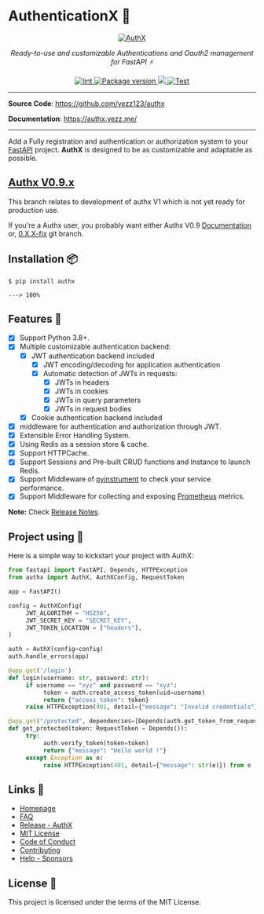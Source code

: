 # AuthenticationX 💫

<p align="center">
<a href="https://authx.yezz.me" target="_blank">
    <img src="https://user-images.githubusercontent.com/52716203/136962014-280d82b0-0640-4ee5-9a11-b451b338f6d8.png" alt="AuthX">
</a>
<p align="center">
    <em>Ready-to-use and customizable Authentications and Oauth2 management for FastAPI ⚡</em>
</p>
<p align="center">
<a href="https://github.com/yezz123/authx/actions/workflows/ci.yml" target="_blank">
    <img src="https://github.com/yezz123/authx/actions/workflows/ci.yml/badge.svg" alt="lint">
</a>
<a href="https://pypi.org/project/authx" target="_blank">
    <img src="https://img.shields.io/pypi/v/authx?color=%2334D058&label=pypi%20package" alt="Package version">
</a>
<a href="https://codecov.io/gh/yezz123/authx">
    <img src="https://codecov.io/gh/yezz123/authx/branch/main/graph/badge.svg"/>
</a>
<a href="https://pepy.tech/project/authx" target="_blank">
    <img src="https://pepy.tech/badge/authx" alt="Test">
</a>
</p>
</p>

---

**Source Code**: <https://github.com/yezz123/authx>

**Documentation**: <https://authx.yezz.me/>

---

Add a Fully registration and authentication or authorization system to your
[FastAPI](https://fastapi.tiangolo.com/) project. **AuthX** is designed to be as
customizable and adaptable as possible.

## [Authx V0.9.x](https://authx-v0.yezz.me/)

This branch relates to development of authx V1 which is not yet ready for production use.

If you're a Authx user, you probably want either Authx V0.9 [Documentation](https://authx-v0.yezz.me/) or, [0.X.X-fix](https://github.com/yezz123/authx/tree/0.X.X-fix) git branch.

## Installation 📦

<div class="termy">

```console
$ pip install authx

---> 100%
```

</div>

## Features 🔧

- [x] Support Python 3.8+.
- [x] Multiple customizable authentication backend:
  - [x] JWT authentication backend included
    - [x] JWT encoding/decoding for application authentication
    - [x] Automatic detection of JWTs in requests:
      - [x] JWTs in headers
      - [x] JWTs in cookies
      - [x] JWTs in query parameters
      - [x] JWTs in request bodies
  - [x] Cookie authentication backend included
- [x] middleware for authentication and authorization through JWT.
- [x] Extensible Error Handling System.
- [x] Using Redis as a session store & cache.
- [x] Support HTTPCache.
- [x] Support Sessions and Pre-built CRUD functions and Instance to launch Redis.
- [x] Support Middleware of [pyinstrument](https://pyinstrument.readthedocs.io/) to check your service performance.
- [x] Support Middleware for collecting and exposing [Prometheus](https://prometheus.io/) metrics.

**Note:** Check [Release Notes](https://authx.yezz.me/release/).

## Project using 🚀

Here is a simple way to kickstart your project with AuthX:

```python
from fastapi import FastAPI, Depends, HTTPException
from authx import AuthX, AuthXConfig, RequestToken

app = FastAPI()

config = AuthXConfig(
     JWT_ALGORITHM = "HS256",
     JWT_SECRET_KEY = "SECRET_KEY",
     JWT_TOKEN_LOCATION = ["headers"],
)

auth = AuthX(config=config)
auth.handle_errors(app)

@app.get('/login')
def login(username: str, password: str):
     if username == "xyz" and password == "xyz":
          token = auth.create_access_token(uid=username)
          return {"access_token": token}
     raise HTTPException(401, detail={"message": "Invalid credentials"})

@app.get("/protected", dependencies=[Depends(auth.get_token_from_request)])
def get_protected(token: RequestToken = Depends()):
     try:
          auth.verify_token(token=token)
          return {"message": "Hello world !"}
     except Exception as e:
          raise HTTPException(401, detail={"message": str(e)}) from e
```

## Links 🚧

- [Homepage](https://authx.yezz.me/)
- [FAQ](https://authx.yezz.me/faq/)
- [Release - AuthX](https://authx.yezz.me/release/)
- [MIT License](https://authx.yezz.me/license/)
- [Code of Conduct](https://authx.yezz.me/code_of_conduct/)
- [Contributing](https://authx.yezz.me/contributing/)
- [Help - Sponsors](https://authx.yezz.me/help/)

## License 📝

This project is licensed under the terms of the MIT License.
